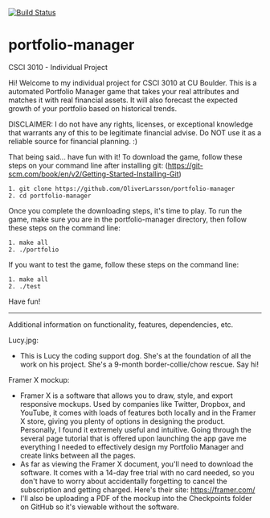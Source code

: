 [![Build Status](https://travis-ci.com/OliverLarsson/portfolio-manager.svg?branch=master)](https://travis-ci.com/OliverLarsson/portfolio-manager)
# portfolio-manager
CSCI 3010 - Individual Project 

Hi! Welcome to my individual project for CSCI 3010 at CU Boulder. This is a automated Portfolio Manager game that takes your real attributes and matches it with real financial assets. It will also forecast the expected growth of your portfolio based on historical trends. 

DISCLAIMER: I do not have any rights, licenses, or exceptional knowledge that warrants any of this to be legitimate financial advise. Do NOT use it as a reliable source for financial planning. :) 

That being said... have fun with it! To download the game, follow these steps on your command line after installing git: (https://git-scm.com/book/en/v2/Getting-Started-Installing-Git)

    1. git clone https://github.com/OliverLarsson/portfolio-manager 
    2. cd portfolio-manager

Once you complete the downloading steps, it's time to play. To run the game, make sure you are in the portfolio-manager directory, then follow these steps on the command line: 

    1. make all
    2. ./portfolio

If you want to test the game, follow these steps on the command line: 

    1. make all 
    2. ./test

Have fun! 

********************

Additional information on functionality, features, dependencies, etc. 

Lucy.jpg: 
- This is Lucy the coding support dog. She's at the foundation of all the work on his project. She's a 9-month border-collie/chow rescue. Say hi! 

Framer X mockup: 
- Framer X is a software that allows you to draw, style, and export responsive mockups. Used by companies like Twitter, Dropbox, and YouTube, it comes with loads of features both locally and in the Framer X store, giving you plenty of options in designing the product. Personally, I found it extremely useful and intuitive. Going through the several page tutorial that is offered upon launching the app gave me everything I needed to effectively design my Portfolio Manager and create links between all the pages. 
- As far as viewing the Framer X document, you'll need to download the software. It comes with a 14-day free trial with no card needed, so you don't have to worry about accidentally forgetting to cancel the subscription and getting charged. Here's their site: https://framer.com/
- I'll also be uploading a PDF of the mockup into the Checkpoints folder on GitHub so it's viewable without the software. 

